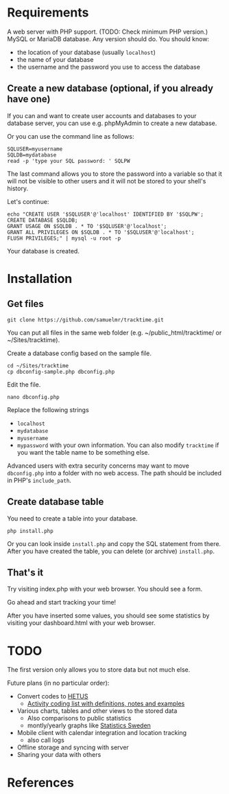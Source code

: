Requirements
============

A web server with PHP support. (TODO: Check minimum PHP version.)
MySQL or MariaDB database. Any version should do. You should know:
* the location of your database (usually `localhost`)
* the name of your database
* the username and the password you use to access the database

Create a new database (optional, if you already have one)
---------------------------------------------------------

If you can and want to create user accounts and databases to your database
server, you can use e.g. phpMyAdmin to create a new database.

Or you can use the command line as follows:

    SQLUSER=myusername
    SQLDB=mydatabase
    read -p 'type your SQL password: ' SQLPW

The last command allows you to store the password into a variable so that it
will not be visible to other users and it will not be stored to your shell's
history.

Let's continue:

    echo "CREATE USER '$SQLUSER'@'localhost' IDENTIFIED BY '$SQLPW';
    CREATE DATABASE $SQLDB;
    GRANT USAGE ON $SQLDB . * TO '$SQLUSER'@'localhost';
    GRANT ALL PRIVILEGES ON $SQLDB . * TO '$SQLUSER'@'localhost';
    FLUSH PRIVILEGES;" | mysql -u root -p    

Your database is created.

Installation
============

Get files
---------

    git clone https://github.com/samuelmr/tracktime.git

You can put all files in the same web folder (e.g. ~/public_html/tracktime/
or ~/Sites/tracktime).

Create a database config based on the sample file.

    cd ~/Sites/tracktime
    cp dbconfig-sample.php dbconfig.php

Edit the file.

    nano dbconfig.php

Replace the following strings
* `localhost`
* `mydatabase`
* `myusername`
* `mypassword`
with your own information. You can also modify `tracktime` if you want the
table name to be something else.

Advanced users with extra security concerns may want to move `dbconfig.php`
into a folder with no web access. The path should be included in PHP's
`include_path`.

Create database table
---------------------
You need to create a table into your database. 

    php install.php
    
Or you can look inside `install.php` and copy the SQL statement from there.
After you have created the table, you can delete (or archive) `install.php`.

That's it
---------

Try visiting index.php with your web browser. You should see a form.

Go ahead and start tracking your time!

After you have inserted some values, you should see some statistics by
visiting your dashboard.html with your web browser.

TODO
====

The first version only allows you to store data but not much else.

Future plans (in no particular order):
* Convert codes to [HETUS][1]
    * [Activity coding list with definitions, notes and examples][2]
* Various charts, tables and other views to the stored data
    * Also comparisons to public statistics
    * montly/yearly graphs like [Statistics Sweden][3]
* Mobile client with calendar integration and location tracking 
    * also call logs
* Offline storage and syncing with server
* Sharing your data with others

References
==========
[1]: http://epp.eurostat.ec.europa.eu/cache/ITY_SDDS/en/tus_esms.htm
     "Time Usage Survey (TUS) database on Eurostat site"
[2]: http://epp.eurostat.ec.europa.eu/cache/ITY_OFFPUB/KS-RA-08-014/EN/KS-RA-08-014-EN.PDF#page=163 
     "PDF publication on Eurostat site"
[3]: https://www.h2.scb.se/tus/tus/AreaGraphCID.html
